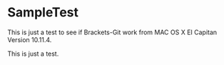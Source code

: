# SampleTest

 This is just a test to see if Brackets-Git work from MAC OS X EI Capitan Version 10.11.4. 
 
 This is just a test. 